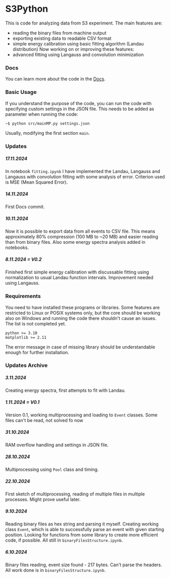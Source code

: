 # S3Python
This is code for analyzing data from S3 experiment. The main features are:
- reading the binary files from machine output
- exporting existing data to readable CSV format
- simple energy calibration using basic fitting algorithm (Landau distribution)
Now working on or improving these features:
- advanced fitting using Langauss and convolution minimization

### Docs
You can learn more about the code in the [Docs](./docs/hompage.md).

### Basic Usage
If you understand the purpose of the code, you can run the code with specifying custom settings in the JSON file. This needs to be added as parameter when running the code:
```bash
~$ python src/mainMP.py settings.json
```
Usually, modifying the first section `main`.

### Updates
##### 17.11.2024
In notebook `fitting.ipynb` I have implemented the Landau, Langauss and Langauss with convolution fitting with some analysis of error. Criterion used is MSE (Mean Squared Error).
##### 14.11.2024
First Docs commit.
##### 10.11.2024
Now it is possible to export data from all events to CSV file. This means approximately 80% compression (100 MB to ~20 MB) and easier reading than from binary files. Also some energy spectra analysis added in notebooks. 
##### 8.11.2024 = V0.2
Finished first simple energy calibration with discussable fitting using normalization to usual Landau function intervals. Improvement needed using Langauss.

### Requirements
You need to have installed these programs or libraries. Some features are restricted to Linux or POSIX systems only, but the core should be working also on Windows and running the code there shouldn't cause an issues. The list is not completed yet.
```
python >= 3.10
matplotlib >= 2.11
```
The error message in case of missing library should be understandable enough for further installation.

### Updates Archive
##### 3.11.2024
Creating energy spectra, first attempts to fit with Landau.
##### 1.11.2024 = V0.1
Version 0.1, working multiprocessing and loading to `Event` classes. Some files can't be read, not solved fo now
##### 31.10.2024
RAM overflow handling and settings in JSON file.
##### 28.10.2024
Multiprocessing using `Pool` class and timing.
##### 22.10.2024
First sketch of multiprocessing, reading of multiple files in multiple processes. Might prove useful later.
##### 9.10.2024
Reading binary files as hex string and parsing it myself. Creating working class `Event`, which is able to successfully parse an event with given starting position. Looking for functions from some library to create more efficient code, if possible. All still in `binaryFilesStructure.ipynb`.
##### 6.10.2024
Binary files reading, event size found - 217 bytes. Can't parse the headers. All work done is in `binaryFilesStructure.ipynb`.
